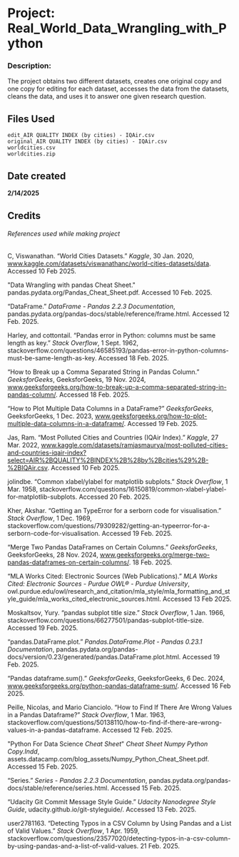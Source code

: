 # Project: Real_World_Data_Wrangling_with_Python

### Description:

The project obtains two different datasets, creates one original copy and one copy for editing for each dataset, accesses the data from the datasets, cleans the data, and uses it to answer one given research question.

## Files Used
```
edit_AIR QUALITY INDEX (by cities) - IQAir.csv
original_AIR QUALITY INDEX (by cities) - IQAir.csv
worldcities.csv
worldcities.zip
```

## Date created

**2/14/2025**

## Credits
###### References used while making project

C, Viswanathan. “World Cities Datasets.” _Kaggle_, 30 Jan. 2020, www.kaggle.com/datasets/viswanathanc/world-cities-datasets/data. Accessed 10 Feb 2025.

"Data Wrangling with pandas Cheat Sheet." pandas.pydata.org/Pandas_Cheat_Sheet.pdf. Accessed 10 Feb. 2025.

“DataFrame.” _DataFrame - Pandas 2.2.3 Documentation_, pandas.pydata.org/pandas-docs/stable/reference/frame.html. Accessed 12 Feb. 2025. 

Harley, and cottontail. “Pandas error in Python: columns must be same length as key.” _Stack Overflow_, 1 Sept. 1962, stackoverflow.com/questions/46585193/pandas-error-in-python-columns-must-be-same-length-as-key. Accessed 18 Feb. 2025.

“How to Break up a Comma Separated String in Pandas Column.” _GeeksforGeeks_, GeeksforGeeks, 19 Nov. 2024, www.geeksforgeeks.org/how-to-break-up-a-comma-separated-string-in-pandas-column/. Accessed 18 Feb. 2025.

“How to Plot Multiple Data Columns in a DataFrame?” _GeeksforGeeks_, GeeksforGeeks, 1 Dec. 2023, www.geeksforgeeks.org/how-to-plot-multiple-data-columns-in-a-dataframe/. Accessed 19 Feb. 2025.

Jas, Ram. “Most Polluted Cities and Countries (IQAir Index).” _Kaggle_, 27 Mar. 2022, www.kaggle.com/datasets/ramjasmaurya/most-polluted-cities-and-countries-iqair-index?select=AIR%2BQUALITY%2BINDEX%2B%28by%2Bcities%29%2B-%2BIQAir.csv. Accessed 10 Feb 2025.

jolindbe. “Common xlabel/ylabel for matplotlib subplots.” _Stack Overflow_, 1 Mar. 1958, stackoverflow.com/questions/16150819/common-xlabel-ylabel-for-matplotlib-subplots. Accessed 20 Feb. 2025.

Kher, Akshar. “Getting an TypeError for a serborn code for visualisation.” _Stack Overflow_, 1 Dec. 1969, stackoverflow.com/questions/79309282/getting-an-typeerror-for-a-serborn-code-for-visualisation. Accessed 19 Feb. 2025.

“Merge Two Pandas DataFrames on Certain Columns.” _GeeksforGeeks_, GeeksforGeeks, 28 Nov. 2024, www.geeksforgeeks.org/merge-two-pandas-dataframes-on-certain-columns/. 18 Feb. 2025.

“MLA Works Cited: Electronic Sources (Web Publications).” _MLA Works Cited: Electronic Sources - Purdue OWL® - Purdue University_, owl.purdue.edu/owl/research_and_citation/mla_style/mla_formatting_and_style_guide/mla_works_cited_electronic_sources.html. Accessed 13 Feb 2025.

Moskaltsov, Yury. “pandas subplot title size.” _Stack Overflow_, 1 Jan. 1966, stackoverflow.com/questions/66277501/pandas-subplot-title-size. Accessed 19 Feb. 2025.

“pandas.DataFrame.plot.” _Pandas.DataFrame.Plot - Pandas 0.23.1 Documentation_, pandas.pydata.org/pandas-docs/version/0.23/generated/pandas.DataFrame.plot.html. Accessed 19 Feb. 2025. 

“Pandas dataframe.sum().” _GeeksforGeeks_, GeeksforGeeks, 6 Dec. 2024, www.geeksforgeeks.org/python-pandas-dataframe-sum/. Accessed 16 Feb 2025.

Peille, Nicolas, and Mario Cianciolo. “How to Find If There Are Wrong Values in a Pandas Dataframe?” _Stack Overflow_, 1 Mar. 1963, stackoverflow.com/questions/50138110/how-to-find-if-there-are-wrong-values-in-a-pandas-dataframe. Accessed 12 Feb. 2025.

"Python For Data Science _Cheat Sheet_" _Cheat Sheet Numpy Python Copy.Indd_, assets.datacamp.com/blog_assets/Numpy_Python_Cheat_Sheet.pdf. Accessed 15 Feb. 2025. 

“Series.” _Series - Pandas 2.2.3 Documentation_, pandas.pydata.org/pandas-docs/stable/reference/series.html. Accessed 15 Feb. 2025. 

“Udacity Git Commit Message Style Guide.” _Udacity Nanodegree Style Guide_, udacity.github.io/git-styleguide/. Accessed 13 Feb. 2025. 

user2781163. “Detecting Typos in a CSV Column by Using Pandas and a List of Valid Values.” _Stack Overflow_, 1 Apr. 1959, stackoverflow.com/questions/23577020/detecting-typos-in-a-csv-column-by-using-pandas-and-a-list-of-valid-values. 21 Feb. 2025.

